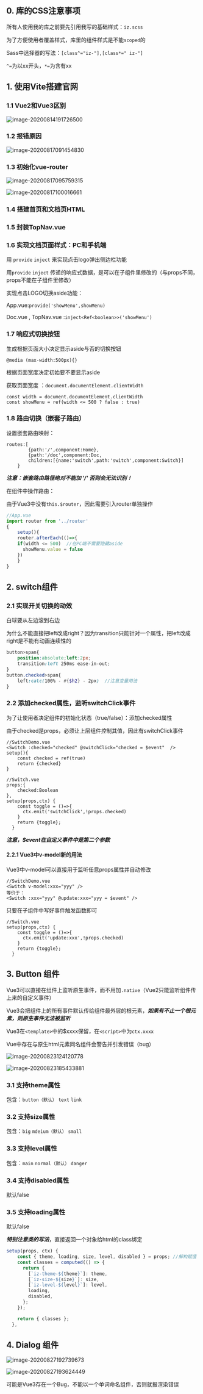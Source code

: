 ## 0. 库的CSS注意事项

所有人使用我的库之前要先引用我写的基础样式：`iz.scss`

为了方便使用者覆盖样式，库里的组件样式是不能`scoped`的

Sass中选择器的写法：`[class^="iz-"],[class*=" iz-"]`

`^=`为以xx开头，`*=`为含有xx

## 1. 使用Vite搭建官网

### 1.1 Vue2和Vue3区别

![image-20200814191726500](C:\Users\yyh\AppData\Roaming\Typora\typora-user-images\image-20200814191726500.png)

### 1.2 报错原因

![image-20200817091454830](C:\Users\yyh\AppData\Roaming\Typora\typora-user-images\image-20200817091454830.png)

### 1.3 初始化vue-router

![image-20200817095759315](C:\Users\yyh\AppData\Roaming\Typora\typora-user-images\image-20200817095759315.png)

![image-20200817100016661](C:\Users\yyh\AppData\Roaming\Typora\typora-user-images\image-20200817100016661.png)

### 1.4 搭建首页和文档页HTML

### 1.5 封装TopNav.vue

### 1.6 实现文档页面样式：PC和手机端

用 `provide` `inject` 来实现点击logo弹出侧边栏功能

用`provide` `inject` 传递的响应式数据，是可以在子组件里修改的（与props不同，props不能在子组件里修改）

实现点击LOGO切换aside功能：

App.vue:`provide('showMenu',showMenu)`

Doc.vue , TopNav.vue :`inject<Ref<boolean>>('showMenu')`

### 1.7 响应式切换按钮

生成根据页面大小决定显示aside与否的切换按钮

```
@media (max-width:500px){}
```

根据页面宽度决定初始要不要显示aside

获取页面宽度 ：`document.documentElement.clientWidth`

```
const width = document.documentElement.clientWidth
const showMenu = ref(width <= 500 ? false : true)
```

### 1.8 路由切换（嵌套子路由）

设置嵌套路由映射：

```
routes:[
        {path:'/',component:Home},
        {path:'/doc',component:Doc,
        children:[{name:'switch',path:'switch',component:Switch}]
    }
```

***注意：嵌套路由路径绝对不能加 '/' 否则会无法识别！***

在组件中操作路由：

由于Vue3中没有`this.$router`，因此需要引入router单独操作

```javascript
//App.vue
import router from '../router'
{
	setup(){
    router.afterEach(()=>{
    if(width <= 500)  //在PC端不需要隐藏aside
      showMenu.value = false 
    })
	}
}
```

## 2. switch组件

### 2.1 实现开关切换的动效

白球要从左边滚到右边

为什么不能直接把left改成right？因为transition只能针对一个属性，把left改成right是不能有动画连续性的

```scss
button>span{
	position:absolute;left:2px;
	transition:left 250ms ease-in-out;
}
button.checked>span{
	left:calc(100% - #{$h2} - 2px)  //注意变量用法
}
```

 

### 2.2 添加checked属性，监听switchClick事件

为了让使用者决定组件的初始化状态（true/false）：添加checked属性

由于checked是props，必须让上层组件控制其值，因此有switchClick事件

```
//SwitchDemo.vue
<Switch :checked="checked" @switchClick="checked = $event"  />
setup(){
	const checked = ref(true)
	return {checked}
}
```

```
//Switch.vue
props:{
	checked:Boolean
},
setup(props,ctx) {
    const toggle = ()=>{
      ctx.emit('switchClick',!props.checked)
    }
    return {toggle};
  }
```

***注意，$event在自定义事件中是第二个参数***

#### 2.2.1 Vue3中v-model新的用法

Vue3中v-model可以直接用于监听任意props属性并自动修改

```
//SwitchDemo.vue
<Switch v-model:xxx="yyy" />
等价于：
<Switch :xxx="yyy" @update:xxx="yyy = $event" />
```

只要在子组件中写好事件触发函数即可

```
//Switch.vue
setup(props,ctx) {
    const toggle = ()=>{
      ctx.emit('update:xxx',!props.checked)
    }
    return {toggle};
  }
```

## 3. Button 组件

Vue3可以直接在组件上监听原生事件，而不用加`.native`（Vue2只能监听组件传上来的自定义事件）

Vue3会把组件上的所有事件默认传给组件最外层的根元素，***如果有不止一个根元素，则原生事件无法被监听***

Vue3在`<template>`中的$xxxx保留，在`<script>`中为`ctx.xxxx`

Vue中存在与原生html元素同名组件会警告并引发错误（bug）

![image-20200823124120778](C:\Users\yyh\AppData\Roaming\Typora\typora-user-images\image-20200823124120778.png)

![image-20200823185433881](C:\Users\yyh\AppData\Roaming\Typora\typora-user-images\image-20200823185433881.png)

### 3.1 支持theme属性

包含：`button（默认）` `text` `link`

### 3.2 支持size属性

包含：`big` `mdeium（默认）` `small`

### 3.3 支持level属性

包含：`main` `normal（默认）` `danger`

### 3.4 支持disabled属性

默认false

### 3.5 支持loading属性

默认false



***特别注意类的写法***，直接返回一个对象给html的class绑定

```javascript
setup(props, ctx) {
    const { theme, loading, size, level, disabled } = props; //解构赋值
    const classes = computed(() => {
      return {
        [`iz-theme-${theme}`]: theme,
        [`iz-size-${size}`]: size,
        [`iz-level-${level}`]: level,
        loading,
        disabled,
      };
    });

    return { classes };
  },
```



## 4. Dialog 组件

![image-20200827192739673](C:\Users\yyh\AppData\Roaming\Typora\typora-user-images\image-20200827192739673.png)

![image-20200827193624449](C:\Users\yyh\AppData\Roaming\Typora\typora-user-images\image-20200827193624449.png)

可能是Vue3存在一个Bug，不能以一个单词命名组件，否则就报渲染错误